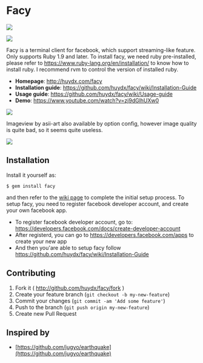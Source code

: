 # Facy

![](https://badge.fury.io/rb/facy.svg)

![](http://i.gyazo.com/797434ffbf29ab5dc2b4aac542a75330.png)

Facy is a terminal client for facebook, which support streaming-like feature.
Only supports Ruby 1.9 and later.
To install facy, we need ruby pre-installed, please refer to https://www.ruby-lang.org/en/installation/ to know how to install ruby.
I recommend rvm to control the version of installed ruby.


- **Homepage**: http://huydx.com/facy
- **Installation guide**: https://github.com/huydx/facy/wiki/Installation-Guide
- **Usage guide**: https://github.com/huydx/facy/wiki/Usage-guide
- **Demo**: https://www.youtube.com/watch?v=zj9dGlhUXw0

![](http://i.gyazo.com/01de9c8da6191b79bcec201048361f58.png)

Imageview by asii-art also available by option config, however image quality is quite bad, so it seems quite useless.

![](http://i.gyazo.com/ede1444083fda6d16c1ce2531a05aabf.png)


## Installation
Install it yourself as:
```
$ gem install facy
```
and then refer to the [wiki page](https://github.com/huydx/facy/wiki/Installation-Guide) to complete the initial setup process. To setup facy, you need to register facebook developer account, and create your own facebook app.
- To register facebook developer account, go to: https://developers.facebook.com/docs/create-developer-account
- After registerd, you can go to https://developers.facebook.com/apps to create your new app
- And then you'are able to setup facy follow https://github.com/huydx/facy/wiki/Installation-Guide



## Contributing

1. Fork it ( http://github.com/huydx/facy/fork )
2. Create your feature branch (`git checkout -b my-new-feature`)
3. Commit your changes (`git commit -am 'Add some feature'`)
4. Push to the branch (`git push origin my-new-feature`)
5. Create new Pull Request

## Inspired by

- [https://github.com/jugyo/earthquake](https://github.com/jugyo/earthquake)
